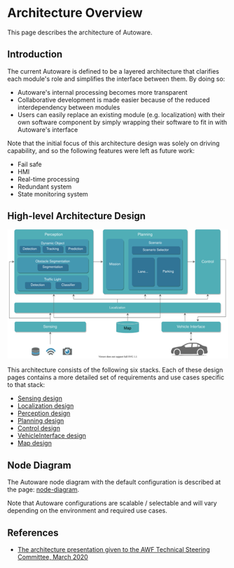 # Architecture Overview

This page describes the architecture of Autoware.

## Introduction

The current Autoware is defined to be a layered architecture that clarifies each module's role and simplifies the interface between them. By doing so:

- Autoware's internal processing becomes more transparent
- Collaborative development is made easier because of the reduced interdependency between modules
- Users can easily replace an existing module (e.g. localization) with their own software component by simply wrapping their software to fit in with Autoware's interface

Note that the initial focus of this architecture design was solely on driving capability, and so the following features were left as future work:

- Fail safe
- HMI
- Real-time processing
- Redundant system
- State monitoring system

## High-level Architecture Design

![Overview](image/autoware-architecture-overview.drawio.svg)

This architecture consists of the following six stacks. Each of these design pages contains a more detailed set of requirements and use cases specific to that stack:

- [Sensing design](sensing/index.md)
- [Localization design](localization/index.md)
- [Perception design](perception/index.md)
- [Planning design](planning/index.md)
- [Control design](control/index.md)
- [VehicleInterface design](vehicle/index.md)
- [Map design](map/index.md)

## Node Diagram

The Autoware node diagram with the default configuration is described at the page: [node-diagram](node-diagram/index.md).

Note that Autoware configurations are scalable / selectable and will vary depending on the environment and required use cases.

## References

- [The architecture presentation given to the AWF Technical Steering Committee, March 2020](https://discourse.ros.org/uploads/short-url/woUU7TGLPXFCTJLtht11rJ0SqCL.pdf)

